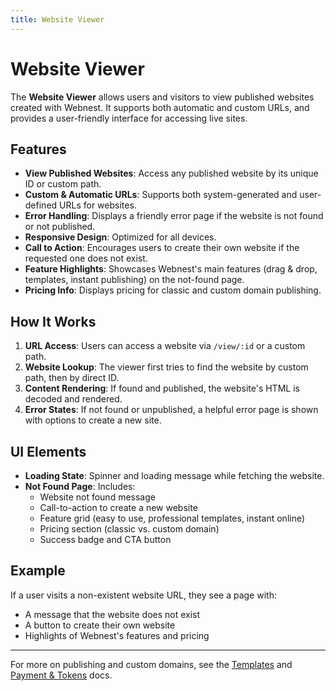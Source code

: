```yaml
---
title: Website Viewer
---
```


# Website Viewer

The **Website Viewer** allows users and visitors to view published websites created with Webnest. It supports both automatic and custom URLs, and provides a user-friendly interface for accessing live sites.

## Features

- **View Published Websites**: Access any published website by its unique ID or custom path.
- **Custom & Automatic URLs**: Supports both system-generated and user-defined URLs for websites.
- **Error Handling**: Displays a friendly error page if the website is not found or not published.
- **Responsive Design**: Optimized for all devices.
- **Call to Action**: Encourages users to create their own website if the requested one does not exist.
- **Feature Highlights**: Showcases Webnest's main features (drag & drop, templates, instant publishing) on the not-found page.
- **Pricing Info**: Displays pricing for classic and custom domain publishing.

## How It Works

1. **URL Access**: Users can access a website via `/view/:id` or a custom path.
2. **Website Lookup**: The viewer first tries to find the website by custom path, then by direct ID.
3. **Content Rendering**: If found and published, the website's HTML is decoded and rendered.
4. **Error States**: If not found or unpublished, a helpful error page is shown with options to create a new site.

## UI Elements

- **Loading State**: Spinner and loading message while fetching the website.
- **Not Found Page**: Includes:
  - Website not found message
  - Call-to-action to create a new website
  - Feature grid (easy to use, professional templates, instant online)
  - Pricing section (classic vs. custom domain)
  - Success badge and CTA button

## Example

If a user visits a non-existent website URL, they see a page with:
- A message that the website does not exist
- A button to create their own website
- Highlights of Webnest's features and pricing

---

For more on publishing and custom domains, see the [Templates](./templates.md) and [Payment & Tokens](./payment-tokens.md) docs. 